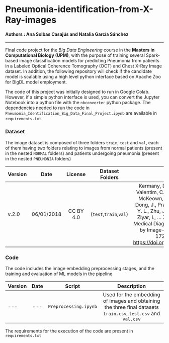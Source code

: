 # Pneumonia-identification-from-X-Ray-images
#### Authors : Ana Solbas Casajús and Natalia García Sánchez
---

Final code project for the *Big Data Engineering* course in the **Masters in Computational Biology (UPM)**, with the purpose of training several Spark-based image classification models for predicting Pneumonia from patients in a Labeled Optical Coherence Tomography (OCT) and Chest X-Ray Image dataset. In addition, the following repository will check if the candidate model is scalable using a high level python interface based on Apache Zoo for BigDL model employment.

The code of this project was initially designed to run in Google Colab. However, if a simple python interface is used, you can convert the Jupyter Notebook into a python file with the `nbconverter` python package. The dependencies needed to run the code in `Pneumonia_Identification_Big_Data_Final_Project.ipynb` are available in `requirements.txt`. 

### Dataset

The image dataset is composed of three folders `train`, `test` and `val`, each of them having two folders relating to images from normal patients (present in the nested `NORMAL` folders) and patients undergoing pneumonia (present in the nested `PNEUMONIA` folders)

| Version   | Date | License | Dataset Folders | Citation | Source |  Acquired from  |
|----------|:-------------:|:------:|:------:|:------:|:------:|:------:|
| v.2.0 |  06/01/2018 | CC BY 4.0 | (`test`,`train`,`val`) | Kermany, D. S., Goldbaum, M., Cai, W., Valentim, C. C. S., Liang, H., Baxter, S. L., McKeown, A., Yang, G., Wu, X., Yan, F., Dong, J., Prasadha, M. K., Pei, J., Ting, M. Y. L., Zhu, J., Li, C., Hewett, S., Dong, J., Ziyar, I., … Zhang, K. (2018). Identifying Medical Diagnoses and Treatable Diseases by Image-Based Deep Learning. Cell, 172(5), 1122-1131.e9. https://doi.org/10.1016/j.cell.2018.02.010 | [Mendeley Data](https://data.mendeley.com/datasets/rscbjbr9sj/2) |  [Kaggle](https://www.kaggle.com/datasets/paultimothymooney/chest-xray-pneumonia) | 


### Code 
The code includes the image embedding preprocessing stages, and the training and evaluation of ML models in the pipeline

| Version   | Date | Script | Description | 
|----------|:-------------:|:------:|:------:|
| --- | --- | `Preprocessing.ipynb` | Used for the embedding of images and obtaining the three final datasets `train.csv`, `test.csv` and `val.csv`|

The requirements for the execution of the code are present in `requirements.txt`
